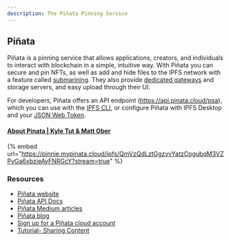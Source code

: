 ```yaml
---
description: The Piñata Pinning Service
---
```


## Piñata
Piñata is a pinning service that allows applications, creators, and individuals to interact with blockchain in a simple, intuitive way. With Piñata you can secure and pin NFTs, as well as add and hide files to the IPFS network with a feature called [submarining](https://www.pinata.cloud/blog/introducing-submarining-what-it-is-why-you-need-it). They also provide [dedicated gateways](https://www.pinata.cloud/blog/the-power-of-dedicated-gateways) and storage servers, and easy upload through their UI.

For developers, Piñata offers an API endpoint (https://api.pinata.cloud/psa), which you can use with the [IPFS CLI](https://ipfs.github.io/pinning-services-api-spec/#tag/pins), or configure Piñata with IPFS Desktop and your [JSON Web Token](https://docs.pinata.cloud/api-pinning/pinning-services-api). 


#### [About Pinata | Kyle Tut & Matt Ober](https://pinnie.mypinata.cloud/ipfs/QmVzQdLztGgzvvYatzCpgubqM3VZPyGa6xbzieAyFNRGcY?stream=true)

{% embed url="https://pinnie.mypinata.cloud/ipfs/QmVzQdLztGgzvvYatzCpgubqM3VZPyGa6xbzieAyFNRGcY?stream=true" %}



### Resources

* [Piñata website](https://www.pinata.cloud/)
* [Piñata API Docs](https://docs.pinata.cloud/api-pinning/pinning-services-api)
* [Piñata Medium articles](https://medium.com/pinata)
* [Piñata blog](https://www.pinata.cloud/blog)
* [Sign up for a Piñata cloud account](https://app.pinata.cloud/)
* [Tutorial- Sharing Content](https://medium.com/pinata/how-to-easily-share-content-on-patreon-with-pinata-aa8682f2ee0c)
